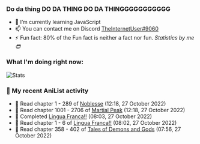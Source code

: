 ### Do da thing DO DA THING DO DA THINGGGGGGGGGGG

<!-- **TheInternetUser0/TheInternetUser0** is a ✨ _special_ ✨ repository because its `README.md` (this file) appears on your GitHub profile. -->


- 🌱 I’m currently learning JavaScript
- 📫 You can contact me on Discord [TheInternetUser#9060](https://discord.com/users/534117072796385300)
- ⚡ Fun fact: 80% of the Fun fact is neither a fact nor fun. _Statistics by me 😎_

### What I'm doing right now:
![Stats](https://discord.c99.nl/widget/theme-3/534117072796385300.png)

### 🌸 My recent AniList activity

<!-- ANILIST_ACTIVITY:start -->

-   📖 Read chapter 1 - 289 of [Noblesse](https://anilist.co/manga/59983) (12:18, 27 October 2022)
-   📖 Read chapter 1001 - 2706 of [Martial Peak](https://anilist.co/manga/104494) (12:18, 27 October 2022)
-   📖 Completed [Lingua Franca!!](https://anilist.co/manga/96907) (08:03, 27 October 2022)
-   📖 Read chapter 1 - 6 of [Lingua Franca!!](https://anilist.co/manga/96907) (08:02, 27 October 2022)
-   📖 Read chapter 358 - 402 of [Tales of Demons and Gods](https://anilist.co/manga/86707) (07:56, 27 October 2022)

<!-- ANILIST_ACTIVITY:end -->
